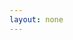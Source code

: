 ```yaml
---
layout: none
---
```


<html>
  <head>
    <meta charset="utf-8">
    <script type="text/javascript" src="https://www.gstatic.com/charts/loader.js"></script>
    <script type="text/javascript">
      google.charts.load('current', {'packages':['corechart']});
      google.charts.setOnLoadCallback(drawVisualization);

      function drawVisualization() {
        var data = google.visualization.arrayToDataTable([
            [
                {label: 'Date', id: 'date', type: 'date'},
                {label: 'Keppra', id: 'keppra', type: 'number'},
                {label: 'Depakote', id: 'depakote', type: 'number'},
                {label: 'Zonisamide', id: 'zonisamide', type: 'number'},
                {label: 'Lacosamide', id: 'lacosamide', type: 'number'},
                {label: 'Clobazam', id: 'clobazam', type: 'number'},
                {label: 'Focal', id: 'focal', type: 'number'},
                {label: 'Tonic Clonic', id: 'tonic-clonic', type: 'number'},
            ],
            
            // September 2022
            [new Date(2022,8,25), 250, 0, 0, 0, 0, 2, 0],
            [new Date(2022,8,26), 250, 0, 0, 0, 0, 2, 0],
            [new Date(2022,8,27), 250, 0, 0, 0, 0, 1, 0],
            [new Date(2022,8,28), 250, 0, 0, 0, 0, 0, 0],
            [new Date(2022,8,29), 250, 0, 0, 0, 0, 0, 0],
            [new Date(2022,8,30), 250, 0, 0, 0, 0, 2, 0],
            
            // October 2022
            [new Date(2022,9,1), 250, 0, 0, 0, 0, 0, 0],
            [new Date(2022,9,2), 250, 0, 0, 0, 0, 0, 0],
            [new Date(2022,9,3), 250, 0, 0, 0, 0, 0, 0],
            [new Date(2022,9,4), 250, 0, 0, 0, 0, 0, 0],
            [new Date(2022,9,5), 250, 0, 0, 0, 0, 0, 0],
            [new Date(2022,9,6), 250, 0, 0, 0, 0, 0, 0],
            [new Date(2022,9,7), 250, 0, 0, 0, 0, 1, 0],
            [new Date(2022,9,8), 250, 0, 0, 0, 0, 2, 0],
            [new Date(2022,9,9), 250, 0, 0, 0, 0, 3, 0],
            [new Date(2022,9,10), 250, 0, 0, 0, 0, 0, 0],
            [new Date(2022,9,11), 250, 0, 0, 0, 0, 3, 0],
            [new Date(2022,9,12), 250, 0, 0, 0, 0, 0, 0],
            [new Date(2022,9,13), 250, 0, 0, 0, 0, 1, 0],
            [new Date(2022,9,14), 250, 0, 0, 0, 0, 3, 0],
            [new Date(2022,9,15), 250, 0, 0, 0, 0, 0, 0],
            [new Date(2022,9,16), 250, 0, 0, 0, 0, 0, 0],
            [new Date(2022,9,17), 250, 0, 0, 0, 0, 0, 0],
            [new Date(2022,9,18), 250, 0, 0, 0, 0, 0, 0],
            [new Date(2022,9,19), 250, 0, 0, 0, 0, 1, 0],
            [new Date(2022,9,20), 250, 0, 0, 0, 0, 0, 0],
            [new Date(2022,9,21), 250, 0, 0, 0, 0, 0, 0],
            [new Date(2022,9,22), 250, 0, 0, 0, 0, 0, 0],
            [new Date(2022,9,23), 250, 0, 0, 0, 0, 0, 0],
            [new Date(2022,9,24), 250, 0, 0, 0, 0, 0, 0],
            [new Date(2022,9,25), 250, 0, 0, 0, 0, 0, 0],
            [new Date(2022,9,26), 250, 0, 0, 0, 0, 4, 0],
            [new Date(2022,9,27), 250, 0, 0, 0, 0, 5, 0],
            [new Date(2022,9,28), 250, 0, 0, 0, 0, 4, 0],
            [new Date(2022,9,29), 250, 0, 0, 0, 0, 3, 0],
            [new Date(2022,9,30), 375, 0, 0, 0, 0, 0, 0],
            [new Date(2022,9,31), 375, 0, 0, 0, 0, 0, 0],
            
            // November 2022
            [new Date(2022,10,1), 500, 0, 0, 0, 0, 0, 0],
            [new Date(2022,10,2), 500, 0, 0, 0, 0, 0, 0],
            [new Date(2022,10,3), 500, 0, 0, 0, 0, 0, 0],
            [new Date(2022,10,4), 500, 0, 0, 0, 0, 0, 0],
            [new Date(2022,10,5), 500, 0, 0, 0, 0, 0, 0],
            [new Date(2022,10,6), 500, 0, 0, 0, 0, 0, 0],
            [new Date(2022,10,7), 500, 0, 0, 0, 0, 0, 0],
            [new Date(2022,10,8), 500, 0, 0, 0, 0, 1, 0],
            [new Date(2022,10,9), 500, 0, 0, 0, 0, 1, 0],
            [new Date(2022,10,10), 500, 0, 0, 0, 0, 0, 0],
            [new Date(2022,10,11), 500, 0, 0, 0, 0, 0, 0],
            [new Date(2022,10,12), 500, 0, 0, 0, 0, 0, 0],
            [new Date(2022,10,13), 500, 0, 0, 0, 0, 0, 0],
            [new Date(2022,10,14), 500, 0, 0, 0, 0, 0, 0],
            [new Date(2022,10,15), 500, 0, 0, 0, 0, 0, 0],
            [new Date(2022,10,16), 500, 0, 0, 0, 0, 0, 0],
            [new Date(2022,10,17), 500, 0, 0, 0, 0, 4, 0],
            [new Date(2022,10,18), 500, 0, 0, 0, 0, 2, 0],
            [new Date(2022,10,19), 500, 0, 0, 0, 0, 2, 0],
            [new Date(2022,10,20), 500, 0, 0, 0, 0, 2, 0],
            [new Date(2022,10,21), 500, 0, 0, 0, 0, 1, 0],
            [new Date(2022,10,22), 500, 0, 0, 0, 0, 0, 0],
            [new Date(2022,10,23), 500, 0, 0, 0, 0, 0, 0],
            [new Date(2022,10,24), 500, 0, 0, 0, 0, 0, 0],
            [new Date(2022,10,25), 500, 0, 0, 0, 0, 0, 0],
            [new Date(2022,10,26), 500, 0, 0, 0, 0, 0, 0],
            [new Date(2022,10,27), 500, 0, 0, 0, 0, 0, 0],
            [new Date(2022,10,28), 500, 0, 0, 0, 0, 0, 0],
            [new Date(2022,10,29), 500, 0, 0, 0, 0, 0, 0],
            [new Date(2022,10,30), 500, 0, 0, 0, 0, 0, 0],
            
            // December 2022
            [new Date(2022,11,1), 500, 0, 0, 0, 0, 0, 0],
            [new Date(2022,11,2), 500, 0, 0, 0, 0, 0, 0],
            [new Date(2022,11,3), 500, 0, 0, 0, 0, 1, 0],
            [new Date(2022,11,4), 500, 0, 0, 0, 0, 2, 0],
            [new Date(2022,11,5), 500, 0, 0, 0, 0, 0, 0],
            [new Date(2022,11,6), 500, 0, 0, 0, 0, 2, 0],
            [new Date(2022,11,7), 500, 0, 0, 0, 0, 2, 0],
            [new Date(2022,11,8), 500, 0, 0, 0, 0, 0, 0],
            [new Date(2022,11,9), 500, 0, 0, 0, 0, 0, 0],
            [new Date(2022,11,10), 500, 0, 0, 0, 0, 0, 0],
            [new Date(2022,11,11), 500, 0, 0, 0, 0, 0, 0],
            [new Date(2022,11,12), 500, 0, 0, 0, 0, 0, 0],
            [new Date(2022,11,13), 500, 0, 0, 0, 0, 0, 0],
            [new Date(2022,11,14), 500, 0, 0, 0, 0, 0, 0],
            [new Date(2022,11,15), 500, 0, 0, 0, 0, 4, 0],
            [new Date(2022,11,16), 500, 0, 0, 0, 0, 3, 0],
            [new Date(2022,11,17), 500, 0, 0, 0, 0, 0, 0],
            [new Date(2022,11,18), 500, 0, 0, 0, 0, 4, 0],
            [new Date(2022,11,19), 500, 0, 0, 0, 0, 1, 0],
            [new Date(2022,11,20), 500, 0, 0, 0, 0, 0, 0],
            [new Date(2022,11,21), 500, 0, 0, 0, 0, 0, 0],
            [new Date(2022,11,22), 500, 0, 0, 0, 0, 0, 0],
            [new Date(2022,11,23), 500, 0, 0, 0, 0, 0, 0],
            [new Date(2022,11,24), 500, 0, 0, 0, 0, 0, 0],
            [new Date(2022,11,25), 500, 0, 0, 0, 0, 0, 0],
            [new Date(2022,11,26), 500, 0, 0, 0, 0, 3, 0],
            [new Date(2022,11,27), 500, 0, 0, 0, 0, 2, 0],
            [new Date(2022,11,28), 500, 0, 0, 0, 0, 0, 0],
            [new Date(2022,11,29), 500, 0, 0, 0, 0, 0, 0],
            [new Date(2022,11,30), 500, 0, 0, 0, 0, 0, 0],
            [new Date(2022,11,31), 500, 0, 0, 0, 0, 0, 0],
            
            // January 2023
            [new Date(2023,0,1), 500, 0, 0, 0, 0, 0, 0],
            [new Date(2023,0,2), 500, 0, 0, 0, 0, 0, 0],
            [new Date(2023,0,3), 500, 0, 0, 0, 0, 2, 0],
            [new Date(2023,0,4), 500, 0, 0, 0, 0, 3, 0],
            [new Date(2023,0,5), 500, 0, 0, 0, 0, 3, 0],
            [new Date(2023,0,6), 500, 0, 0, 0, 0, 2, 0],
            [new Date(2023,0,7), 500, 0, 0, 0, 0, 0, 0],
            [new Date(2023,0,8), 500, 0, 0, 0, 0, 0, 0],
            [new Date(2023,0,9), 500, 0, 0, 0, 0, 0, 0],
            [new Date(2023,0,10), 500, 0, 0, 0, 0, 0, 0],
            [new Date(2023,0,11), 500, 0, 0, 0, 0, 0, 0],
            [new Date(2023,0,12), 500, 0, 0, 0, 0, 0, 0],
            [new Date(2023,0,13), 500, 0, 0, 0, 0, 0, 0],
            [new Date(2023,0,14), 500, 0, 0, 0, 0, 0, 0],
            [new Date(2023,0,15), 500, 0, 0, 0, 0, 4, 0],
            [new Date(2023,0,16), 500, 0, 0, 0, 0, 3, 0],
            [new Date(2023,0,17), 500, 0, 0, 0, 0, 2, 0],
            [new Date(2023,0,18), 500, 0, 0, 0, 0, 0, 0],
            [new Date(2023,0,19), 500, 0, 0, 0, 0, 3, 0],
            [new Date(2023,0,20), 500, 0, 0, 0, 0, 2, 0],
            [new Date(2023,0,21), 500, 0, 0, 0, 0, 0, 0],
            [new Date(2023,0,22), 500, 0, 0, 0, 0, 2, 0],
            [new Date(2023,0,23), 500, 0, 0, 0, 0, 0, 0],
            [new Date(2023,0,24), 500, 0, 0, 0, 0, 0, 0],
            [new Date(2023,0,25), 500, 0, 0, 0, 0, 0, 0],
            [new Date(2023,0,26), 500, 0, 0, 0, 0, 0, 0],
            [new Date(2023,0,27), 500, 0, 0, 0, 0, 0, 0],
            [new Date(2023,0,28), 500, 0, 0, 0, 0, 0, 0],
            [new Date(2023,0,29), 500, 0, 0, 0, 0, 0, 0],
            [new Date(2023,0,30), 500, 0, 0, 0, 0, 0, 0],
            [new Date(2023,0,31), 500, 0, 0, 0, 0, 2, 0],
            
            // February 2023
            [new Date(2023,1,1),  500,  0, 0, 0, 0, 0, 0],
            [new Date(2023,1,2),  500,  0, 0, 0, 0, 0, 0],
            [new Date(2023,1,3),  500,  0, 0, 0, 0, 0, 0],
            [new Date(2023,1,4),  500,  0,    0, 0, 0, 0, 0],
            [new Date(2023,1,5),  500,  500,  0, 0, 0, 0, 0],
            [new Date(2023,1,6),  500,  500,  0, 0, 0, 0, 0],
            [new Date(2023,1,7),  500,  500,  0, 0, 0, 0, 0],
            [new Date(2023,1,8),  250,  500,  0, 0, 0, 0, 0],
            [new Date(2023,1,9),  250,  500,  0, 0, 0, 0, 0],
            [new Date(2023,1,10), 250,  500,  0, 0, 0, 9, 0],
            [new Date(2023,1,11), 0,    500,  0, 0, 0, 1, 0],
            [new Date(2023,1,12), 0, 125,  0, 0, 0, 9, 0],
            [new Date(2023,1,13), 0, 125,  0, 0, 0, 5, 0],
            [new Date(2023,1,14), 0, 125,  100, 0, 0, 0, 0],
            [new Date(2023,1,15), 0, 0,    100, 0, 0, 0, 0],
            [new Date(2023,1,16), 0, 0, 0, 0, 0, 0, 0],
            [new Date(2023,1,17), 0, 0, 0, 0, 0, 0, 0],
            [new Date(2023,1,18), 0, 0, 0, 0, 0, 0, 0],
            [new Date(2023,1,19), 0, 0, 0, 0, 0, 0, 0],
            [new Date(2023,1,20), 0, 0, 0, 0, 0, 0, 0],
            [new Date(2023,1,21), 0, 0, 0, 0, 0, 0, 0],
            [new Date(2023,1,22), 0, 0, 0, 0, 0, 0, 0],
            [new Date(2023,1,23), 0, 0, 0, 0, 0, 0, 0],
            [new Date(2023,1,24), 0, 0, 0, 0, 0, 0, 0],
            [new Date(2023,1,25), 0, 0, 0, 0, 0, 0, 0],
            [new Date(2023,1,26), 0, 0, 0, 0, 0, 0, 0],
            [new Date(2023,1,27), 0, 0, 0, 0, 0, 0, 0],
            [new Date(2023,1,28), 0, 0, 0, 0, 0, 0, 0],
            
            // March 2023
            [new Date(2023,2,1), 0, 0, 0, 0, 0, 0, 0],
            [new Date(2023,2,2), 0, 0, 0, 0, 0, 0, 0],
            [new Date(2023,2,3), 0, 0, 0, 0, 0, 0, 0],
            [new Date(2023,2,4), 0, 0, 0, 0, 0, 0, 0],
            [new Date(2023,2,5), 0, 0, 0, 0, 0, 1, 0],
            [new Date(2023,2,6), 0, 0, 0, 0, 0, 0, 0],
            [new Date(2023,2,7), 0, 0, 0, 0, 0, 1, 0],
            [new Date(2023,2,8), 0, 0, 0, 0, 0, 1, 0],
            [new Date(2023,2,9), 0, 0, 0, 0, 0, 1, 0],
            [new Date(2023,2,10), 0, 0, 0, 0, 0, 0, 0],
            [new Date(2023,2,11), 0, 0, 0, 0, 0, 0, 0],
            [new Date(2023,2,12), 0, 0, 0, 0, 0, 0, 0],
            [new Date(2023,2,13), 0, 0, 0, 0, 0, 0, 0],
            [new Date(2023,2,14), 0, 0, 0, 0, 0, 0, 0],
            [new Date(2023,2,15), 0, 0, 0, 0, 0, 0, 0],
            [new Date(2023,2,16), 0, 0, 0, 0, 0, 0, 0],
            [new Date(2023,2,17), 0, 0, 0, 0, 0, 0, 0],
            [new Date(2023,2,18), 0, 0, 0, 0, 0, 2, 0],
            [new Date(2023,2,19), 0, 0, 0, 0, 0, 1, 0],
            [new Date(2023,2,20), 0, 0, 0, 0, 0, 0, 0],
            [new Date(2023,2,21), 0, 0, 0, 0, 0, 0, 0],
            [new Date(2023,2,22), 0, 0, 0, 0, 0, 0, 0],
            [new Date(2023,2,23), 0, 0, 0, 0, 0, 0, 0],
            [new Date(2023,2,24), 0, 0, 0, 0, 0, 0, 0],
            [new Date(2023,2,25), 0, 0, 0, 200, 0, 1, 0],
            [new Date(2023,2,26), 0, 0, 0, 200, 0, 1, 0],
            [new Date(2023,2,27), 0, 0, 0, 200, 0, 1, 0],
            [new Date(2023,2,28), 0, 0, 0, 200, 0, 1, 0],
            [new Date(2023,2,29), 0, 0, 0, 200, 0, 0, 0],
            [new Date(2023,2,30), 0, 0, 0, 200, 0, 0, 0],
            [new Date(2023,2,31), 0, 0, 0, 200, 0, 0, 0],
            
            // April 2023
            [new Date(2023,3,1), 0, 0, 0, 300, 0, 0, 0],
            [new Date(2023,3,2), 0, 0, 0, 300, 0, 0, 0],
            [new Date(2023,3,3), 0, 0, 0, 300, 0, 0, 0],
            [new Date(2023,3,4), 0, 0, 0, 300, 0, 0, 0],
            [new Date(2023,3,5), 0, 0, 0, 300, 0, 0, 0],
            [new Date(2023,3,6), 0, 0, 0, 300, 0, 2, 0],
            [new Date(2023,3,7), 0, 0, 0, 300, 0, 2, 0],
            [new Date(2023,3,8), 0, 0, 0, 300, 0, 0, 0],
            [new Date(2023,3,9), 0, 0, 0, 300, 0, 0, 0],
            [new Date(2023,3,10), 0, 0, 0, 300, 0, 0, 0],
            [new Date(2023,3,11), 0, 0, 0, 300, 0, 0, 0],
            [new Date(2023,3,12), 0, 0, 0, 300, 0, 0, 0],
            [new Date(2023,3,13), 0, 0, 0, 300, 0, 0, 0],
            [new Date(2023,3,14), 0, 0, 0, 300, 0, 2, 0],
            [new Date(2023,3,15), 0, 0, 0, 300, 0, 0, 0],
            [new Date(2023,3,16), 0, 0, 0, 300, 0, 0, 0],
            [new Date(2023,3,17), 0, 0, 0, 300, 0, 0, 0],
            [new Date(2023,3,18), 0, 0, 0, 300, 0, 0, 0],
            [new Date(2023,3,19), 0, 0, 0, 300, 0, 0, 0],
            [new Date(2023,3,20), 0, 0, 0, 300, 0, 0, 0],
            [new Date(2023,3,21), 0, 0, 0, 300, 0, 0, 0],
            [new Date(2023,3,22), 0, 0, 0, 300, 0, 0, 0],
            [new Date(2023,3,23), 0, 0, 0, 300, 0, 0, 0],
            [new Date(2023,3,24), 0, 0, 0, 300, 0, 2, 0],
            [new Date(2023,3,25), 0, 0, 0, 300, 0, 2, 0],
            [new Date(2023,3,26), 0, 0, 0, 300, 0, 0, 0],
            [new Date(2023,3,27), 0, 0, 0, 300, 0, 1, 0],
            [new Date(2023,3,28), 0, 0, 0, 300, 0, 0, 0],
            [new Date(2023,3,29), 0, 0, 0, 300, 0, 0, 0],
            [new Date(2023,3,30), 0, 0, 0, 300, 0, 0, 0],
            
            // May 2023
            [new Date(2023,4,1), 0, 0, 0, 300, 0, 1, 0],
            [new Date(2023,4,2), 0, 0, 0, 300, 0, 0, 0],
            [new Date(2023,4,3), 0, 0, 0, 300, 0, 0, 0],
            [new Date(2023,4,4), 0, 0, 0, 300, 0, 0, 0],
            [new Date(2023,4,5), 0, 0, 0, 300, 0, 0, 0],
            [new Date(2023,4,6), 0, 0, 0, 400, 0, 0, 0],
            [new Date(2023,4,7), 0, 0, 0, 400, 0, 0, 0],
            [new Date(2023,4,8), 0, 0, 0, 400, 0, 0, 0],
            [new Date(2023,4,9), 0, 0, 0, 400, 0, 2, 0],
            [new Date(2023,4,10), 0, 0, 0, 400, 0, 1, 0],
            [new Date(2023,4,11), 0, 0, 0, 400, 0, 0, 0],
            [new Date(2023,4,12), 0, 0, 0, 400, 0, 0, 0],
            [new Date(2023,4,13), 0, 0, 0, 400, 0, 0, 0],
            [new Date(2023,4,14), 0, 0, 0, 400, 0, 0, 0],
            [new Date(2023,4,15), 0, 0, 0, 400, 0, 0, 0],
            [new Date(2023,4,16), 0, 0, 0, 400, 0, 0, 0],
            [new Date(2023,4,17), 0, 0, 0, 400, 0, 0, 0],
            [new Date(2023,4,18), 0, 0, 0, 400, 0, 1, 0],
            [new Date(2023,4,19), 0, 0, 0, 400, 0, 0, 0],
            [new Date(2023,4,20), 0, 0, 0, 400, 0, 0, 0],
            [new Date(2023,4,21), 0, 0, 0, 400, 0, 0, 0],
            [new Date(2023,4,22), 0, 0, 0, 400, 0, 0, 0],
            [new Date(2023,4,23), 0, 0, 0, 400, 0, 0, 0],
            [new Date(2023,4,24), 0, 0, 0, 400, 0, 2, 0],
            [new Date(2023,4,25), 0, 0, 0, 400, 0, 0, 0],
            [new Date(2023,4,26), 0, 0, 0, 400, 0, 0, 0],
            [new Date(2023,4,27), 0, 0, 0, 400, 0, 0, 0],
            [new Date(2023,4,28), 0, 0, 0, 400, 0, 0, 0],
            [new Date(2023,4,29), 0, 0, 0, 400, 0, 0, 0],
            [new Date(2023,4,30), 0, 0, 0, 400, 0, 0, 0],
            [new Date(2023,4,31), 0, 0, 0, 400, 0, 0, 0],
            
            // June 2023
            [new Date(2023,5,1), 0, 0, 0, 400, 0, 0, 0],
            [new Date(2023,5,2), 0, 0, 0, 400, 0, 0, 0],
            [new Date(2023,5,3), 0, 0, 0, 400, 0, 3, 0],
            [new Date(2023,5,4), 0, 0, 0, 400, 0, 1, 0],
            [new Date(2023,5,5), 0, 0, 0, 400, 0, 3, 0],
            [new Date(2023,5,6), 0, 0, 0, 400, 0, 0, 0],
            [new Date(2023,5,7), 0, 0, 0, 400, 0, 0, 0],
            [new Date(2023,5,8), 0, 0, 0, 400, 0, 0, 0],
            [new Date(2023,5,9), 0, 0, 0, 400, 0, 0, 0],
            [new Date(2023,5,10), 0, 0, 0, 400, 0, 0, 0],
            [new Date(2023,5,11), 0, 0, 0, 400, 0, 0, 0],
            [new Date(2023,5,12), 0, 0, 0, 400, 0, 0, 0],
            [new Date(2023,5,13), 0, 0, 0, 400, 0, 0, 0],
            [new Date(2023,5,14), 0, 0, 0, 400, 0, 4, 0],
            [new Date(2023,5,15), 0, 0, 0, 400, 0, 0, 0],
            [new Date(2023,5,16), 0, 0, 0, 400, 0, 0, 0],
            [new Date(2023,5,17), 0, 0, 0, 400, 0, 0, 0],
            [new Date(2023,5,18), 0, 0, 0, 400, 0, 0, 0],
            [new Date(2023,5,19), 0, 0, 0, 400, 0, 0, 0],
            [new Date(2023,5,20), 0, 0, 0, 400, 0, 0, 0],
            [new Date(2023,5,21), 0, 0, 0, 400, 0, 0, 0],
            [new Date(2023,5,22), 0, 0, 0, 400, 0, 0, 0],
            [new Date(2023,5,23), 0, 0, 0, 400, 0, 0, 0],
            [new Date(2023,5,24), 0, 0, 0, 400, 0, 0, 0],
            [new Date(2023,5,25), 0, 0, 0, 400, 0, 0, 0],
            [new Date(2023,5,26), 0, 0, 0, 400, 0, 1, 0],
            [new Date(2023,5,27), 0, 0, 0, 400, 0, 0, 0],
            [new Date(2023,5,28), 0, 0, 0, 400, 0, 2, 0],
            [new Date(2023,5,29), 0, 0, 0, 400, 0, 1, 0],
            [new Date(2023,5,30), 0, 0, 0, 400, 0, 0, 0],
            
            // July 2023
            [new Date(2023,6,1), 0, 0, 0, 400, 0, 1, 0],
            [new Date(2023,6,2), 0, 0, 0, 400, 0, 0, 0],
            [new Date(2023,6,3), 0, 0, 0, 400, 0, 1, 0],
            [new Date(2023,6,4), 0, 0, 0, 400, 0, 0, 0],
            [new Date(2023,6,5), 0, 0, 0, 400, 0, 0, 0],
            [new Date(2023,6,6), 0, 0, 0, 400, 0, 1, 0],
            [new Date(2023,6,7), 0, 0, 0, 400, 0, 1, 0],
            [new Date(2023,6,8), 0, 0, 0, 400, 0, 0, 0],
            [new Date(2023,6,9), 0, 0, 0, 400, 0, 0, 0],
            [new Date(2023,6,10), 0, 0, 0, 400, 0, 0, 0],
            [new Date(2023,6,11), 0, 0, 0, 400, 0, 0, 0],
            [new Date(2023,6,12), 0, 0, 0, 400, 0, 1, 0],
            [new Date(2023,6,13), 0, 0, 0, 400, 0, 0, 0],
            [new Date(2023,6,14), 0, 0, 0, 400, 0, 0, 0],
            [new Date(2023,6,15), 0, 0, 0, 400, 0, 0, 0],
            [new Date(2023,6,16), 0, 0, 0, 400, 0, 0, 0],
            [new Date(2023,6,17), 0, 0, 0, 400, 0, 0, 0],
            [new Date(2023,6,18), 0, 0, 0, 400, 0, 0, 0],
            [new Date(2023,6,19), 0, 0, 0, 400, 0, 1, 0],
            [new Date(2023,6,20), 0, 0, 0, 400, 0, 2, 0],
            [new Date(2023,6,21), 0, 0, 0, 400, 0, 0, 0],
            [new Date(2023,6,22), 0, 0, 0, 400, 0, 2, 0],
            [new Date(2023,6,23), 0, 0, 0, 400, 0, 0, 0],
            [new Date(2023,6,24), 0, 0, 0, 400, 0, 1, 0],
            [new Date(2023,6,25), 0, 0, 0, 400, 0, 0, 0],
            [new Date(2023,6,26), 0, 0, 0, 400, 0, 0, 0],
            [new Date(2023,6,27), 0, 0, 0, 400, 0, 0, 0],
            [new Date(2023,6,28), 0, 0, 0, 400, 0, 0, 0],
            [new Date(2023,6,29), 0, 0, 0, 400, 0, 0, 0],
            [new Date(2023,6,30), 0, 0, 0, 400, 0, 0, 0],
            [new Date(2023,6,31), 0, 0, 0, 400, 0, 0, 0],
            
            // August 2023
            [new Date(2023,7,1), 0, 0, 0, 400, 0, 2, 0],
            [new Date(2023,7,2), 0, 0, 0, 400, 0, 0, 0],
            [new Date(2023,7,3), 0, 0, 0, 400, 0, 2, 0],
            [new Date(2023,7,4), 0, 0, 0, 400, 0, 1, 0],
            [new Date(2023,7,5), 0, 0, 0, 0, 0, 1, 0],
            [new Date(2023,7,6), 0, 0, 0, 0, 0, 2, 0],
            [new Date(2023,7,7), 0, 0, 0, 400, 0, 0, 0],
            [new Date(2023,7,8), 0, 0, 0, 400, 0, 0, 0],
            [new Date(2023,7,9), 0, 0, 0, 400, 0, 0, 0],
            [new Date(2023,7,10), 0, 0, 0, 400, 0, 0, 0],
            [new Date(2023,7,11), 0, 0, 0, 400, 0, 0, 0],
            [new Date(2023,7,12), 0, 0, 0, 400, 0, 0, 0],
            [new Date(2023,7,13), 0, 0, 0, 400, 0, 0, 0],
            [new Date(2023,7,14), 0, 0, 0, 400, 0, 0, 0],
            [new Date(2023,7,15), 0, 0, 0, 400, 0, 0, 0],
            [new Date(2023,7,16), 0, 0, 0, 400, 0, 0, 0],
            [new Date(2023,7,17), 0, 0, 0, 400, 0, 0, 0],
            [new Date(2023,7,18), 0, 0, 0, 400, 0, 2, 0],
            [new Date(2023,7,19), 0, 0, 0, 400, 0, 1, 0],
            [new Date(2023,7,20), 0, 0, 0, 400, 0, 0, 0],
            [new Date(2023,7,21), 0, 0, 0, 400, 0, 1, 0],
            [new Date(2023,7,22), 0, 0, 0, 400, 0, 0, 0],
            [new Date(2023,7,23), 0, 0, 0, 400, 0, 0, 0],
            [new Date(2023,7,24), 0, 0, 0, 400, 0, 0, 0],
            [new Date(2023,7,25), 0, 0, 0, 400, 0, 1, 0],
            [new Date(2023,7,26), 0, 0, 0, 400, 0, 0, 0],
            [new Date(2023,7,27), 0, 0, 0, 400, 0, 0, 0],
            [new Date(2023,7,28), 0, 0, 0, 400, 0, 1, 0],
            [new Date(2023,7,29), 0, 0, 0, 400, 0, 0, 0],
            [new Date(2023,7,30), 0, 0, 0, 400, 0, 0, 0],
            [new Date(2023,7,31), 0, 0, 0, 400, 0, 0, 0],
            
            // September 2023
            [new Date(2023,8,1), 0, 0, 0, 400, 0, 0, 0],
            [new Date(2023,8,2), 0, 0, 0, 400, 0, 0, 0],
            [new Date(2023,8,3), 0, 0, 0, 400, 0, 0, 0],
            [new Date(2023,8,4), 0, 0, 0, 400, 0, 0, 0],
            [new Date(2023,8,5), 0, 0, 0, 200, 0, 0, 0],
            [new Date(2023,8,6), 0, 0, 0, 0, 0, 1, 0],
            [new Date(2023,8,7), 0, 0, 0, 0, 0, 0, 0],
            [new Date(2023,8,8), 0, 0, 0, 600, 5, 0, 0],
            [new Date(2023,8,9), 0, 0, 0, 600, 5, 0, 0],
            [new Date(2023,8,10), 0, 0, 0, 600, 5, 0, 0],
            [new Date(2023,8,11), 0, 0, 0, 600, 5, 0, 0],
            [new Date(2023,8,12), 0, 0, 0, 600, 5, 0, 0],
            [new Date(2023,8,13), 0, 0, 0, 600, 5, 0, 0],
            [new Date(2023,8,14), 0, 0, 0, 600, 5, 0, 0],
            [new Date(2023,8,15), 0, 0, 0, 600, 5, 0, 0],
            [new Date(2023,8,16), 0, 0, 0, 600, 5, 0, 0],
            [new Date(2023,8,17), 0, 0, 0, 600, 5, 0, 0],
            [new Date(2023,8,18), 0, 0, 0, 600, 5, 0, 0],
            [new Date(2023,8,19), 0, 0, 0, 600, 5, 0, 0],
            [new Date(2023,8,20), 0, 0, 0, 600, 5, 0, 0],
            [new Date(2023,8,21), 0, 0, 0, 600, 5, 0, 0],
            [new Date(2023,8,22), 0, 0, 0, 600, 10, 0, 0],
            [new Date(2023,8,23), 0, 0, 0, 600, 10, 3, 0],
            [new Date(2023,8,24), 0, 0, 0, 600, 10, 0, 0],
            [new Date(2023,8,25), 0, 0, 0, 600, 10, 0, 0],
            [new Date(2023,8,26), 0, 0, 0, 600, 10, 0, 0],
            [new Date(2023,8,27), 0, 0, 0, 600, 10, 0, 0],
            [new Date(2023,8,28), 0, 0, 0, 600, 10, 0, 0],
            [new Date(2023,8,29), 0, 0, 0, 600, 10, 0, 0],
            [new Date(2023,8,30), 0, 0, 0, 600, 10, 0, 0],
            
            // October 2023
            [new Date(2023,9,1), 0, 0, 0, 600, 10, 0, 0],
            [new Date(2023,9,2), 0, 0, 0, 600, 10, 0, 0],
            [new Date(2023,9,3), 0, 0, 0, 600, 10, 0, 0],
            [new Date(2023,9,4), 0, 0, 0, 600, 10, 0, 0],
            [new Date(2023,9,5), 0, 0, 0, 600, 10, 0, 0],
            [new Date(2023,9,6), 0, 0, 0, 600, 10, 0, 0],
            [new Date(2023,9,7), 0, 0, 0, 600, 10, 0, 0],
            [new Date(2023,9,8), 0, 0, 0, 600, 10, 0, 0],
            [new Date(2023,9,9), 0, 0, 0, 600, 10, 0, 0],
            [new Date(2023,9,10), 0, 0, 0, 600, 10, 0, 0],
            [new Date(2023,9,11), 0, 0, 0, 600, 10, 0, 0],
            [new Date(2023,9,12), 0, 0, 0, 600, 10, 0, 0],
            [new Date(2023,9,13), 0, 0, 0, 600, 10, 0, 0],
            [new Date(2023,9,14), 0, 0, 0, 600, 10, 0, 0],
            [new Date(2023,9,15), 0, 0, 0, 600, 10, 0, 0],
            [new Date(2023,9,16), 0, 0, 0, 600, 10, 0, 0],
            [new Date(2023,9,17), 0, 0, 0, 600, 10, 0, 0],
            [new Date(2023,9,18), 0, 0, 0, 600, 10, 0, 0],
            [new Date(2023,9,19), 0, 0, 0, 600, 10, 0, 0],
            [new Date(2023,9,20), 0, 0, 0, 600, 10, 0, 0],
            [new Date(2023,9,21), 0, 0, 0, 600, 10, 0, 0],
            [new Date(2023,9,22), 0, 0, 0, 600, 10, 0, 0],
            [new Date(2023,9,23), 0, 0, 0, 600, 10, 0, 0],
            [new Date(2023,9,24), 0, 0, 0, 600, 10, 0, 0],
            [new Date(2023,9,25), 0, 0, 0, 600, 10, 0, 0],
            [new Date(2023,9,26), 0, 0, 0, 600, 10, 0, 0],
            [new Date(2023,9,27), 0, 0, 0, 600, 10, 0, 0],
            [new Date(2023,9,28), 0, 0, 0, 600, 10, 0, 0],
            [new Date(2023,9,29), 0, 0, 0, 600, 10, 0, 0],
            [new Date(2023,9,30), 0, 0, 0, 600, 10, 0, 0],
            [new Date(2023,9,31), 0, 0, 0, 600, 10, 0, 0],
            
            // November 2023
            [new Date(2023,10,1), 0, 0, 0, 600, 10, 1, 0],
            [new Date(2023,10,2), 0, 0, 0, 600, 15, 2, 0],
            [new Date(2023,10,3), 0, 0, 0, 600, 15, 2, 0],
            [new Date(2023,10,4), 0, 0, 0, 600, 15, 0, 0],
            [new Date(2023,10,5), 0, 0, 0, 600, 15, 0, 0],
            [new Date(2023,10,6), 0, 0, 0, 600, 15, 0, 0],
            [new Date(2023,10,7), 0, 0, 0, 600, 15, 0, 0],
            [new Date(2023,10,8), 0, 0, 0, 600, 15, 0, 0],
            [new Date(2023,10,9), 0, 0, 0, 600, 15, 0, 0],
            [new Date(2023,10,10), 0, 0, 0, 600, 15, 0, 0],
            [new Date(2023,10,11), 0, 0, 0, 600, 15, 0, 0],
            [new Date(2023,10,12), 0, 0, 0, 600, 15, 0, 0],
            [new Date(2023,10,13), 0, 0, 0, 600, 15, 0, 0],
            [new Date(2023,10,14), 0, 0, 0, 600, 15, 0, 0],
            [new Date(2023,10,15), 0, 0, 0, 600, 15, 0, 0],
            [new Date(2023,10,16), 0, 0, 0, 600, 15, 0, 0],
            [new Date(2023,10,17), 0, 0, 0, 600, 15, 0, 0],
            [new Date(2023,10,18), 0, 0, 0, 600, 15, 0, 0],
            [new Date(2023,10,19), 0, 0, 0, 600, 15, 0, 0],
            [new Date(2023,10,20), 0, 0, 0, 600, 15, 0, 0],
            [new Date(2023,10,21), 0, 0, 0, 600, 15, 0, 0],
            [new Date(2023,10,22), 0, 0, 0, 600, 15, 0, 0],
            [new Date(2023,10,23), 0, 0, 0, 600, 15, 0, 0],
            [new Date(2023,10,24), 0, 0, 0, 600, 15, 0, 0],
            [new Date(2023,10,25), 0, 0, 0, 600, 15, 0, 0],
            [new Date(2023,10,26), 0, 0, 0, 600, 15, 2, 0],
            [new Date(2023,10,27), 0, 0, 0, 600, 15, 1, 0],
            [new Date(2023,10,28), 0, 0, 0, 600, 15, 0, 0],
            [new Date(2023,10,29), 0, 0, 0, 600, 15, 0, 0],
            [new Date(2023,10,30), 0, 0, 0, 600, 15, 0, 0],
            
            // December 2023
            [new Date(2023,11,1), 0, 0, 0, 600, 10, 0, 0],
            [new Date(2023,11,2), 0, 0, 0, 600, 15, 0, 0],
            [new Date(2023,11,3), 0, 0, 0, 600, 15, 0, 0],
            [new Date(2023,11,4), 0, 0, 0, 600, 15, 0, 0],
            [new Date(2023,11,5), 0, 0, 0, 600, 15, 0, 0],
            [new Date(2023,11,6), 0, 0, 0, 600, 15, 0, 0],
            [new Date(2023,11,7), 0, 0, 0, 600, 15, 0, 0],
            [new Date(2023,11,8), 0, 0, 0, 600, 15, 0, 0],
            [new Date(2023,11,9), 0, 0, 0, 600, 15, 0, 0],
            [new Date(2023,11,10), 0, 0, 0, 600, 15, 0, 0],
            [new Date(2023,11,11), 0, 0, 0, 600, 15, 0, 0],
            [new Date(2023,11,12), 0, 0, 0, 600, 15, 0, 0],
            [new Date(2023,11,13), 0, 0, 0, 600, 15, 3, 0],
            [new Date(2023,11,14), 0, 0, 0, 600, 15, 0, 0],
            [new Date(2023,11,15), 0, 0, 0, 600, 15, 0, 0],
            [new Date(2023,11,16), 0, 0, 0, 600, 15, 0, 0],
            [new Date(2023,11,17), 0, 0, 0, 600, 15, 0, 0],
            [new Date(2023,11,18), 0, 0, 0, 600, 15, 0, 0],
            [new Date(2023,11,19), 0, 0, 0, 600, 15, 0, 0],
            [new Date(2023,11,20), 0, 0, 0, 600, 15, 0, 0],
            [new Date(2023,11,21), 0, 0, 0, 600, 15, 0, 0],
            [new Date(2023,11,22), 0, 0, 0, 600, 15, 0, 0],
            [new Date(2023,11,23), 0, 0, 0, 600, 15, 0, 0],
            [new Date(2023,11,24), 0, 0, 0, 600, 15, 0, 0],
            [new Date(2023,11,25), 0, 0, 0, 600, 15, 0, 0],
            [new Date(2023,11,26), 0, 0, 0, 600, 15, 0, 0],
            [new Date(2023,11,27), 0, 0, 0, 600, 15, 0, 0],
            [new Date(2023,11,28), 0, 0, 0, 600, 15, 0, 0],
            [new Date(2023,11,29), 0, 0, 0, 600, 15, 0, 0],
            [new Date(2023,11,30), 0, 0, 0, 600, 15, 0, 0],
            [new Date(2023,11,31), 0, 0, 0, 600, 15, 0, 0],
            
            // January 2024
            [new Date(2024,0,1), 0, 0, 0, 600, 15, 0, 0],
            [new Date(2024,0,2), 0, 0, 0, 600, 15, 0, 0],
            [new Date(2024,0,3), 0, 0, 0, 600, 15, 0, 0],
            [new Date(2024,0,4), 0, 0, 0, 600, 15, 0, 0],
            [new Date(2024,0,5), 0, 0, 0, 600, 15, 0, 0],
            [new Date(2024,0,6), 0, 0, 0, 600, 15, 0, 0],
            [new Date(2024,0,7), 0, 0, 0, 600, 15, 0, 0],
            [new Date(2024,0,8), 0, 0, 0, 600, 15, 0, 0],
            [new Date(2024,0,9), 0, 0, 0, 600, 15, 0, 0],
            [new Date(2024,0,10), 0, 0, 0, 600, 15, 0, 0],
            [new Date(2024,0,11), 0, 0, 0, 600, 15, 0, 0],
            [new Date(2024,0,12), 0, 0, 0, 600, 15, 1, 0],
            [new Date(2024,0,13), 0, 0, 0, 600, 15, 1, 0],
            [new Date(2024,0,14), 0, 0, 0, 600, 15, 0, 0],
            [new Date(2024,0,15), 0, 0, 0, 600, 15, 0, 0],
            [new Date(2024,0,16), 0, 0, 0, 600, 15, 0, 0],
            [new Date(2024,0,17), 0, 0, 0, 600, 15, 0, 0],
            [new Date(2024,0,18), 0, 0, 0, 600, 15, 0, 0],
            [new Date(2024,0,19), 0, 0, 0, 600, 15, 1, 0],
            [new Date(2024,0,20), 0, 0, 0, 600, 15, 0, 0],
            [new Date(2024,0,21), 0, 0, 0, 600, 15, 0, 0],
            [new Date(2024,0,22), 0, 0, 0, 600, 15, 0, 0],
            [new Date(2024,0,23), 0, 0, 0, 600, 15, 0, 0],
            [new Date(2024,0,24), 0, 0, 0, 600, 15, 0, 0],
            [new Date(2024,0,25), 0, 0, 0, 600, 15, 0, 0],
            [new Date(2024,0,26), 0, 0, 0, 600, 15, 0, 0],
            [new Date(2024,0,27), 0, 0, 0, 600, 15, 0, 0],
            [new Date(2024,0,28), 0, 0, 0, 600, 15, 0, 0],
            [new Date(2024,0,29), 0, 0, 0, 600, 15, 0, 0],
            [new Date(2024,0,30), 0, 0, 0, 600, 15, 0, 0],
            [new Date(2024,0,31), 0, 0, 0, 600, 15, 0, 0],
            
            // February 2024
            [new Date(2024,1,1), 0, 0, 0, 600, 15, 0, 0],
            [new Date(2024,1,2), 0, 0, 0, 600, 15, 0, 0],
            [new Date(2024,1,3), 0, 0, 0, 600, 15, 0, 0],
            [new Date(2024,1,4), 0, 0, 0, 600, 15, 0, 0],
            [new Date(2024,1,5), 0, 0, 0, 600, 15, 0, 0],
            [new Date(2024,1,6), 0, 0, 0, 600, 15, 0, 0],
            [new Date(2024,1,7), 0, 0, 0, 600, 15, 1, 0],
            [new Date(2024,1,8), 0, 0, 0, 600, 15, 0, 0],
            [new Date(2024,1,9), 0, 0, 0, 600, 15, 0, 0],
            [new Date(2024,1,10), 0, 0, 0, 600, 15, 0, 0],
            [new Date(2024,1,11), 0, 0, 0, 600, 15, 0, 0],
            [new Date(2024,1,12), 0, 0, 0, 600, 15, 0, 0],
            [new Date(2024,1,13), 0, 0, 0, 600, 15, 0, 0],
            [new Date(2024,1,14), 0, 0, 0, 600, 15, 0, 0],
            [new Date(2024,1,15), 0, 0, 0, 600, 15, 0, 0],
            [new Date(2024,1,16), 0, 0, 0, 600, 15, 0, 0],
            [new Date(2024,1,17), 0, 0, 0, 600, 15, 0, 0],
            [new Date(2024,1,18), 0, 0, 0, 600, 15, 0, 0],
            [new Date(2024,1,19), 0, 0, 0, 600, 15, 0, 0],
            [new Date(2024,1,20), 0, 0, 0, 600, 15, 0, 0],
            [new Date(2024,1,21), 0, 0, 0, 600, 15, 0, 0],
            [new Date(2024,1,22), 0, 0, 0, 600, 15, 0, 0],
            [new Date(2024,1,23), 0, 0, 0, 600, 15, 0, 0],
            [new Date(2024,1,24), 0, 0, 0, 600, 15, 0, 0],
            [new Date(2024,1,25), 0, 0, 0, 600, 20, 0, 0],
            [new Date(2024,1,26), 0, 0, 0, 600, 20, 0, 0],
            [new Date(2024,1,27), 0, 0, 0, 600, 20, 0, 0],
            [new Date(2024,1,28), 0, 0, 0, 600, 20, 1, 0],
            [new Date(2024,1,29), 0, 0, 0, 600, 20, 0, 0],
            
            // March 2024
            [new Date(2024,2,1), 0, 0, 0, 600, 20, 0, 0],
            [new Date(2024,2,2), 0, 0, 0, 600, 20, 0, 0],
            [new Date(2024,2,3), 0, 0, 0, 600, 20, 0, 0],
            [new Date(2024,2,4), 0, 0, 0, 600, 20, 0, 0],
            [new Date(2024,2,5), 0, 0, 0, 600, 20, 0, 0],
            [new Date(2024,2,6), 0, 0, 0, 600, 20, 0, 0],
            [new Date(2024,2,7), 0, 0, 0, 600, 20, 0, 0],
            [new Date(2024,2,8), 0, 0, 0, 600, 20, 0, 0],
            [new Date(2024,2,9), 0, 0, 0, 600, 20, 0, 0],
            [new Date(2024,2,10), 0, 0, 0, 600, 20, 0, 0],
            [new Date(2024,2,11), 0, 0, 0, 600, 20, 0, 0],
            [new Date(2024,2,12), 0, 0, 0, 600, 20, 0, 0],
            [new Date(2024,2,13), 0, 0, 0, 600, 20, 0, 0],
            [new Date(2024,2,14), 0, 0, 0, 600, 20, 0, 0],
            [new Date(2024,2,15), 0, 0, 0, 600, 20, 0, 0],
            [new Date(2024,2,16), 0, 0, 0, 600, 20, 0, 0],
            [new Date(2024,2,17), 0, 0, 0, 600, 20, 0, 0],
            [new Date(2024,2,18), 0, 0, 0, 600, 20, 0, 0],
            [new Date(2024,2,19), 0, 0, 0, 600, 20, 0, 0],
            [new Date(2024,2,20), 0, 0, 0, 600, 20, 0, 0],
            [new Date(2024,2,21), 0, 0, 0, 600, 20, 0, 1],
            [new Date(2024,2,22), 0, 0, 0, 600, 20, 1, 0],
            [new Date(2024,2,23), 0, 0, 0, 600, 20, 0, 0],
            [new Date(2024,2,24), 0, 0, 0, 600, 20, 0, 0],
            [new Date(2024,2,25), 0, 0, 0, 600, 20, 0, 0],
            [new Date(2024,2,26), 0, 0, 0, 600, 20, 0, 0],
            [new Date(2024,2,27), 0, 0, 0, 600, 20, 0, 0],
            [new Date(2024,2,28), 0, 0, 0, 600, 20, 0, 0],
            [new Date(2024,2,29), 0, 0, 0, 600, 20, 0, 0],
            [new Date(2024,2,30), 0, 0, 0, 600, 20, 0, 0],
            [new Date(2024,2,31), 0, 0, 0, 600, 20, 0, 0],
            
            // April 2024
            [new Date(2024,3,1), 0, 0, 0, 600, 30, 1, 0],
            [new Date(2024,3,2), 0, 0, 0, 600, 30, 0, 1],
            [new Date(2024,3,3), 0, 0, 0, 600, 30, 0, 0],
            [new Date(2024,3,4), 0, 0, 0, 600, 30, 0, 0],
            [new Date(2024,3,5), 0, 0, 0, 600, 30, 0, 0],
            [new Date(2024,3,6), 0, 0, 0, 600, 30, 0, 0],
            [new Date(2024,3,7), 0, 0, 0, 600, 30, 0, 0],
            [new Date(2024,3,8), 0, 0, 0, 600, 30, 0, 0],
            [new Date(2024,3,9), 0, 0, 0, 600, 30, 0, 0],
            [new Date(2024,3,10), 0, 0, 0, 600, 30, 0, 0],
            [new Date(2024,3,11), 0, 0, 0, 600, 30, 0, 0],
            [new Date(2024,3,12), 0, 0, 0, 600, 30, 0, 1],
            [new Date(2024,3,13), 0, 0, 0, 600, 30, 0, 0],
            [new Date(2024,3,14), 0, 0, 0, 600, 30, 0, 0],
            [new Date(2024,3,15), 0, 0, 0, 600, 30, 0, 0],
            [new Date(2024,3,16), 0, 0, 0, 600, 30, 0, 0],
            [new Date(2024,3,17), 0, 0, 0, 600, 30, 0, 0],
            [new Date(2024,3,18), 0, 0, 0, 600, 30, 0, 0],
            [new Date(2024,3,19), 0, 0, 0, 600, 30, 0, 0],
            [new Date(2024,3,20), 0, 0, 0, 600, 30, 0, 0],
            [new Date(2024,3,21), 0, 0, 0, 600, 30, 1, 0],
            [new Date(2024,3,22), 0, 0, 0, 600, 30, 0, 0],
            [new Date(2024,3,23), 0, 0, 0, 600, 30, 0, 0],
            [new Date(2024,3,24), 0, 0, 0, 600, 30, 0, 1],
            [new Date(2024,3,25), 0, 0, 0, 600, 30, 0, 0],
            [new Date(2024,3,26), 0, 0, 0, 600, 30, 0, 0],
            [new Date(2024,3,27), 0, 0, 0, 600, 30, 0, 0],
            [new Date(2024,3,28), 0, 0, 0, 600, 30, 0, 0],
            [new Date(2024,3,29), 0, 0, 0, 600, 30, 0, 0],
            [new Date(2024,3,30), 0, 0, 0, 600, 30, 0, 0],
            
            // May 2024
            [new Date(2024,4,1), 0, 0, 0, 600, 30, 0, 0],
            [new Date(2024,4,2), 0, 0, 0, 600, 30, 0, 0],
            [new Date(2024,4,3), 0, 0, 0, 600, 30, 1, 0],
            [new Date(2024,4,4), 0, 0, 0, 600, 30, 0, 0],
            [new Date(2024,4,5), 0, 0, 0, 600, 30, 0, 0],
            [new Date(2024,4,6), 0, 0, 0, 600, 30, 1, 0],
            [new Date(2024,4,7), 0, 0, 0, 600, 30, 0, 0],
            [new Date(2024,4,8), 0, 0, 0, 600, 30, 0, 0],
            [new Date(2024,4,9), 0, 0, 0, 600, 30, 0, 0],
            [new Date(2024,4,10), 0, 0, 0, 600, 30, 0, 0],
            [new Date(2024,4,11), 0, 0, 0, 600, 30, 0, 0],
            [new Date(2024,4,12), 0, 0, 0, 600, 30, 0, 0],
            [new Date(2024,4,13), 0, 0, 0, 600, 30, 1, 0],
            [new Date(2024,4,14), 0, 0, 0, 600, 30, 0, 0],
            [new Date(2024,4,15), 0, 0, 0, 600, 30, 0, 0],
            [new Date(2024,4,16), 0, 0, 0, 600, 30, 0, 0],
            [new Date(2024,4,17), 0, 0, 0, 600, 30, 0, 0],
            [new Date(2024,4,18), 0, 0, 0, 600, 30, 0, 0],
            [new Date(2024,4,19), 0, 0, 0, 600, 30, 0, 0],
            [new Date(2024,4,20), 0, 0, 0, 600, 30, 1, 0],
            [new Date(2024,4,21), 0, 0, 0, 600, 30, 2, 0],
            [new Date(2024,4,22), 0, 0, 0, 600, 30, 1, 0],
            [new Date(2024,4,23), 0, 0, 0, 600, 30, 0, 0],
            [new Date(2024,4,24), 0, 0, 0, 600, 30, 0, 0],
            [new Date(2024,4,25), 0, 0, 0, 600, 30, 0, 0],
            [new Date(2024,4,26), 0, 0, 0, 600, 30, 0, 0],
            [new Date(2024,4,27), 0, 0, 0, 600, 30, 0, 0],
            [new Date(2024,4,28), 0, 0, 0, 600, 30, 0, 0],
            [new Date(2024,4,29), 0, 0, 0, 600, 30, 0, 0],
            [new Date(2024,4,30), 0, 0, 0, 600, 30, 0, 0],
            [new Date(2024,4,31), 0, 0, 0, 600, 30, 0, 0],
            
            // June 2024
            [new Date(2024,5,1), 0, 0, 0, 600, 30, 0, 0],
            [new Date(2024,5,2), 0, 0, 0, 600, 30, 0, 0],
            [new Date(2024,5,3), 0, 0, 0, 600, 30, 0, 0],
            [new Date(2024,5,4), 0, 0, 0, 600, 30, 1, 0],
            [new Date(2024,5,5), 0, 0, 0, 600, 30, 1, 0],
            [new Date(2024,5,6), 0, 0, 0, 600, 30, 0, 0],
            [new Date(2024,5,7), 0, 0, 0, 600, 30, 0, 0],
            [new Date(2024,5,8), 0, 0, 0, 600, 30, 0, 0],
            [new Date(2024,5,9), 0, 0, 0, 600, 30, 0, 0],
            [new Date(2024,5,10), 0, 0, 0, 600, 30, 0, 0],
            [new Date(2024,5,11), 0, 0, 0, 600, 30, 0, 0],
            [new Date(2024,5,12), 0, 0, 0, 600, 30, 0, 0],
            [new Date(2024,5,13), 0, 0, 0, 600, 30, 1, 0],
            [new Date(2024,5,14), 0, 0, 0, 600, 30, 0, 0],
            [new Date(2024,5,15), 0, 0, 0, 600, 30, 0, 0],
            [new Date(2024,5,16), 0, 0, 0, 600, 30, 0, 0],
            [new Date(2024,5,17), 0, 0, 0, 600, 30, 0, 0],
            [new Date(2024,5,18), 0, 0, 0, 600, 30, 0, 0],
            [new Date(2024,5,19), 0, 0, 0, 600, 30, 0, 0],
            [new Date(2024,5,20), 0, 0, 0, 600, 30, 0, 0],
            [new Date(2024,5,21), 0, 0, 0, 600, 30, 1, 0],
            [new Date(2024,5,22), 0, 0, 0, 600, 30, 1, 0],
            [new Date(2024,5,23), 0, 0, 0, 600, 30, 0, 0],
            [new Date(2024,5,24), 0, 0, 0, 600, 30, 0, 0],
            [new Date(2024,5,25), 0, 0, 0, 600, 30, 0, 0],
            [new Date(2024,5,26), 0, 0, 0, 600, 30, 0, 0],
            [new Date(2024,5,27), 0, 0, 0, 600, 30, 0, 0],
            [new Date(2024,5,28), 0, 0, 0, 600, 30, 0, 0],
            [new Date(2024,5,29), 0, 0, 0, 600, 30, 0, 0],
            [new Date(2024,5,30), 0, 0, 0, 600, 30, 0, 0],
            
            // July 2024
            [new Date(2024,6,1), 0, 0, 0, 600, 30, 4, 0],
            [new Date(2024,6,2), 0, 0, 0, 600, 30, 0, 0],
            [new Date(2024,6,3), 0, 0, 0, 600, 30, 0, 0],
            [new Date(2024,6,4), 0, 0, 0, 600, 30, 0, 0],
            [new Date(2024,6,5), 0, 0, 0, 600, 30, 0, 0],
            [new Date(2024,6,6), 0, 0, 0, 600, 30, 0, 0],
            [new Date(2024,6,7), 0, 0, 0, 600, 30, 0, 0],
            [new Date(2024,6,8), 0, 0, 0, 600, 30, 0, 0],
            [new Date(2024,6,9), 0, 0, 0, 600, 30, 0, 0],
            [new Date(2024,6,10), 0, 0, 0, 600, 30, 2, 0],
            [new Date(2024,6,11), 0, 0, 0, 600, 30, 0, 0],
            [new Date(2024,6,12), 0, 0, 0, 600, 30, 2, 0],
            [new Date(2024,6,13), 0, 0, 0, 600, 30, 2, 0],
            [new Date(2024,6,14), 0, 0, 0, 600, 30, 0, 0],
            [new Date(2024,6,15), 0, 0, 0, 600, 30, 0, 0],
            [new Date(2024,6,16), 0, 0, 0, 600, 30, 0, 0],
            [new Date(2024,6,17), 0, 0, 0, 600, 30, 0, 0],
            [new Date(2024,6,18), 0, 0, 0, 600, 30, 0, 0],
            [new Date(2024,6,19), 0, 0, 0, 600, 30, 0, 0],
            [new Date(2024,6,20), 0, 0, 0, 600, 30, 0, 0],
            [new Date(2024,6,21), 0, 0, 0, 600, 30, 0, 0],
            [new Date(2024,6,22), 0, 0, 0, 600, 30, 0, 0],
            [new Date(2024,6,23), 0, 0, 0, 600, 30, 0, 0],
            [new Date(2024,6,24), 0, 0, 0, 600, 30, 0, 0],
            [new Date(2024,6,25), 0, 0, 0, 600, 30, 0, 0],
            [new Date(2024,6,26), 0, 0, 0, 600, 30, 0, 0],
            [new Date(2024,6,27), 0, 0, 0, 600, 30, 0, 0],
            [new Date(2024,6,28), 0, 0, 0, 600, 30, 1, 0],
            [new Date(2024,6,29), 0, 0, 0, 600, 30, 1, 0],
            [new Date(2024,6,30), 0, 0, 0, 600, 30, 2, 0],
            [new Date(2024,6,31), 0, 0, 0, 600, 30, 0, 0],
            
            // August 2024
            [new Date(2024,7,1), 0, 0, 0, 600, 30, 1, 0],
            [new Date(2024,7,2), 0, 0, 0, 600, 30, 0, 0],
            [new Date(2024,7,3), 0, 0, 0, 600, 30, 1, 0],
            [new Date(2024,7,4), 0, 0, 0, 600, 30, 1, 0],
            [new Date(2024,7,5), 0, 0, 0, 600, 30, 1, 0],
            [new Date(2024,7,6), 0, 0, 0, 600, 30, 0, 0],
            [new Date(2024,7,7), 0, 0, 0, 600, 30, 0, 0],
            [new Date(2024,7,8), 0, 0, 0, 600, 30, 0, 0],
            [new Date(2024,7,9), 0, 0, 0, 600, 30, 0, 0],
            [new Date(2024,7,10), 0, 0, 0, 600, 30, 0, 0],
            [new Date(2024,7,11), 0, 0, 0, 600, 30, 0, 0],
            [new Date(2024,7,12), 0, 0, 0, 600, 30, 0, 0],
            [new Date(2024,7,13), 0, 0, 0, 600, 30, 0, 0],
            [new Date(2024,7,14), 0, 0, 0, 600, 30, 1, 0],
            [new Date(2024,7,15), 0, 0, 0, 600, 30, 0, 0],
            [new Date(2024,7,16), 0, 0, 0, 600, 30, 0, 0],
            [new Date(2024,7,17), 0, 0, 0, 600, 30, 0, 0],
            [new Date(2024,7,18), 0, 0, 0, 600, 30, 0, 0],
            [new Date(2024,7,19), 0, 0, 0, 600, 30, 0, 0],
            [new Date(2024,7,20), 0, 0, 0, 600, 30, 0, 0],
            [new Date(2024,7,21), 0, 0, 0, 600, 30, 0, 0],
            [new Date(2024,7,22), 0, 0, 0, 600, 30, 1, 0],
            [new Date(2024,7,23), 0, 0, 0, 600, 30, 1, 0],
            [new Date(2024,7,24), 0, 0, 0, 600, 30, 0, 0],
            [new Date(2024,7,25), 0, 0, 0, 600, 30, 0, 0],
            [new Date(2024,7,26), 0, 0, 0, 600, 30, 0, 0],
            [new Date(2024,7,27), 0, 0, 0, 600, 30, 1, 0],
            [new Date(2024,7,28), 0, 0, 0, 600, 30, 0, 0],
            [new Date(2024,7,29), 0, 0, 0, 600, 30, 0, 0],
            [new Date(2024,7,30), 0, 0, 0, 600, 30, 0, 0],
            [new Date(2024,7,31), 0, 0, 0, 600, 30, 0, 0],
            
            // September 2024
            [new Date(2024,8,1), 0, 0, 0, 600, 30, 0, 0],
            [new Date(2024,8,2), 0, 0, 0, 600, 30, 0, 0],
            [new Date(2024,8,3), 0, 0, 0, 600, 30, 0, 0],
            [new Date(2024,8,4), 0, 0, 0, 600, 30, 0, 0],
            [new Date(2024,8,5), 0, 0, 0, 600, 30, 0, 0],
            [new Date(2024,8,6), 0, 0, 0, 600, 30, 1, 0],
            [new Date(2024,8,7), 0, 0, 0, 600, 30, 1, 0],
            [new Date(2024,8,8), 0, 0, 0, 600, 30, 0, 0],
            [new Date(2024,8,9), 0, 0, 0, 600, 30, 2, 0],
            [new Date(2024,8,10), 0, 0, 0, 600, 30, 0, 0],
            [new Date(2024,8,11), 0, 0, 0, 600, 30, 0, 0],
            [new Date(2024,8,12), 0, 0, 0, 600, 30, 0, 0],
            [new Date(2024,8,13), 0, 0, 0, 600, 30, 0, 0],
            [new Date(2024,8,14), 0, 0, 0, 600, 30, 1, 0],
            [new Date(2024,8,15), 0, 0, 0, 600, 30, 1, 0],
            [new Date(2024,8,16), 0, 0, 0, 600, 30, 0, 0],
            [new Date(2024,8,17), 0, 0, 0, 600, 30, 0, 0],
            [new Date(2024,8,18), 0, 0, 0, 600, 30, 0, 0],
            [new Date(2024,8,19), 0, 0, 0, 600, 30, 0, 0],
            [new Date(2024,8,20), 0, 0, 0, 600, 30, 1, 0],
            [new Date(2024,8,21), 0, 0, 0, 600, 30, 0, 0],
            [new Date(2024,8,22), 0, 0, 0, 600, 30, 1, 0],
            [new Date(2024,8,23), 0, 0, 0, 600, 30, 0, 0],
            [new Date(2024,8,24), 0, 0, 0, 600, 30, 1, 0],
            [new Date(2024,8,25), 0, 0, 0, 600, 30, 1, 0],
            [new Date(2024,8,26), 0, 0, 0, 600, 30, 0, 0],
            [new Date(2024,8,27), 0, 0, 0, 600, 30, 0, 0],
            [new Date(2024,8,28), 0, 0, 0, 600, 30, 1, 0],
            [new Date(2024,8,29), 0, 0, 0, 600, 30, 0, 0],
            [new Date(2024,8,30), 0, 0, 0, 600, 30, 0, 0],
            
            // October 2024
            [new Date(2024,9,1), 0, 0, 0, 600, 30, 0, 0],
            [new Date(2024,9,2), 0, 0, 0, 600, 30, 0, 0],
            [new Date(2024,9,3), 0, 0, 0, 600, 30, 0, 0],
            [new Date(2024,9,4), 0, 0, 0, 600, 30, 0, 0],
            [new Date(2024,9,5), 0, 0, 0, 600, 30, 2, 0],
            [new Date(2024,9,6), 0, 0, 0, 600, 30, 0, 0],
            [new Date(2024,9,8), 0, 0, 0, 600, 30, 0, 0],
            [new Date(2024,9,9), 0, 0, 0, 600, 30, 0, 0],
            [new Date(2024,9,10), 0, 0, 0, 600, 30, 0, 0],
            [new Date(2024,9,11), 0, 0, 0, 600, 30, 0, 0],
            [new Date(2024,9,12), 0, 0, 0, 600, 30, 0, 0],
            [new Date(2024,9,13), 0, 0, 0, 600, 30, 0, 0],
            [new Date(2024,9,14), 0, 0, 0, 600, 30, 0, 0],
            [new Date(2024,9,15), 0, 0, 0, 600, 30, 0, 0],
            [new Date(2024,9,16), 0, 0, 0, 600, 30, 0, 0],
            [new Date(2024,9,17), 0, 0, 0, 600, 30, 1, 0],
            [new Date(2024,9,18), 0, 0, 0, 600, 30, 0, 0],
            [new Date(2024,9,19), 0, 0, 0, 600, 30, 3, 0],
            [new Date(2024,9,20), 0, 0, 0, 600, 30, 0, 0],
            [new Date(2024,9,21), 0, 0, 0, 600, 30, 0, 0],
            [new Date(2024,9,22), 0, 0, 0, 600, 30, 0, 0],
            [new Date(2024,9,23), 0, 0, 0, 600, 30, 0, 0],
            [new Date(2024,9,24), 0, 0, 0, 600, 30, 0, 0],
            [new Date(2024,9,25), 0, 0, 0, 600, 30, 0, 0],
            [new Date(2024,9,26), 0, 0, 0, 600, 30, 0, 0],
            [new Date(2024,9,27), 0, 0, 0, 600, 30, 3, 0],
            [new Date(2024,9,28), 0, 0, 0, 600, 30, 1, 0],
            [new Date(2024,9,29), 0, 0, 0, 600, 30, 1, 0],
            [new Date(2024,9,30), 0, 0, 0, 600, 30, 0, 0],
            [new Date(2024,9,31), 0, 0, 0, 600, 30, 0, 0],
            
            // November 2024
            [new Date(2024,10,1), 0, 0, 0, 600, 30, 0, 0],
            [new Date(2024,10,2), 0, 0, 0, 600, 30, 1, 0],
            [new Date(2024,10,3), 0, 0, 0, 600, 30, 0, 0],
            [new Date(2024,10,4), 0, 0, 0, 600, 30, 0, 0],
        ]);
        
        var options = {
          title : 'Seizure Medication vs Seizures',
          series: {
              0: { axis: 'date', targetAxisIndex: 0 },
              1: { axis: 'dosage', targetAxisIndex: 0 },
              2: { axis: 'dosage', targetAxisIndex: 0 },
              3: { axis: 'dosage', targetAxisIndex: 0 },
              4: { axis: 'dosage', targetAxisIndex: 0 },
              5: { axis: 'events', type: 'bars', targetAxisIndex: 5 },
              6: { axis: 'events', type: 'bars', targetAxisIndex: 5 }
          },
          vAxes: {
              0: {
                  side: 'left',
                  title: 'Dosage (Milligrams)',
                  logScale: false,
                  maxValue: 650,
                  textStyle: {
                      fontSize: 12
                  }
              },
              1: {side: 'left', maxValue: 650, logScale: false},
              2: {side: 'left', maxValue: 650, logScale: false},
              3: {side: 'left', maxValue: 650, logScale: false},
              4: {side: 'left', maxValue: 650, logScale: false},
              5: {
                  side: 'right',
                  maxValue: 10,
                  logScale: false,
                  title: 'Seizure Count',
                  textStyle: {
                      fontSize: 12
                  }
              },
              6: {side: 'right', maxValue: 10, logScale: false}
          },
          hAxis: {
              title: 'Date',
              format: 'MMM YY',
              textStyle: {
                  fontSize: 12
              }
          },
          trendlines: {
              5: {
                  type: 'polynomial',
                  opacity: .5,
                  color: 'red',
                  lineWidth: 4,
                  visibleInLegend: true,
                  labelInLegend: 'Average Focal Seizures',
                  tooltip: false
              },
              //6: {type: 'polynomial', opacity: .5, lineWidth: 4, color: 'red' }
          },
          seriesType: 'line',
          chartArea: {
              width: '90%',
              height: '85%'
          },
          legend: {
              position: 'top',
              alignment: 'center',
              textStyle: {
                  fontSize: 15
              }
          }
        };
        
        function draw() {
            var chart = new google.visualization.ComboChart(document.getElementById('chart_div'));
            chart.draw(data, options);
        }
        
        window.onload = draw;
        window.onresize = draw;
      }
    </script>
  </head>
  <body>
    <div id="chart_div" style="width: 100%; height: 100%;"></div>
  </body>
</html>
